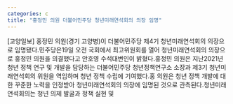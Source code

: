 ```yaml
---
categories: c
title: "홍정민 의원 더불어민주당 청년미래연석회의 의장 임명"
---
```

[고양일보] 홍정민 의원(경기 고양병)이 더불어민주당 제4기 청년미래연석회의 의장으로 임명됐다.민주당은19일 오전 국회에서 최고위원회를 열어 청년미래연석회의 의장으로 홍정민 의원을 의결했다고 안호영 수석대변인이 밝혔다.홍정민 의원은 지난2021년 청년 정책 연구 및 개발을 담당하는 더불어민주당 청년정책연구소 소장과 제3기 청년미래연석회의 위원을 역임하며 청년 정책 수립에 기여했다.홍 의원은 청년 정책 개발에 대한 꾸준한 노력을 인정받아 청년미래연석회의 의장에 임명된 것으로 관측된다.청년미래연석회의는 청년 의제 발굴과 정책 실현 및